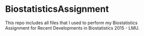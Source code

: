 # BiostatisticsAssignment
This repo includes all files that I used to perform my Biostatistics Assignment for Recent Developments in Biostatistics 2015 - LMU.
